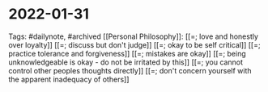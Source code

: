# 2022-01-31
Tags: #dailynote, #archived 
[[Personal Philosophy]]:
[[=; love and honestly over loyalty]]
[[=; discuss but don't judge]]
[[=; okay to be self critical]]
[[=; practice tolerance and forgiveness]]
[[=; mistakes are okay]]
[[=; being unknowledgeable is okay - do not be irritated by this]]
[[=; you cannot control other peoples thoughts directly]] 
[[=; don't concern yourself with the apparent inadequacy of others]] 

